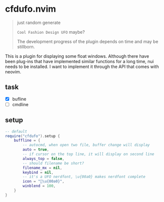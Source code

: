 # cfdufo.nvim

> just random generate
>
> `Cool Fashion Design UFO` maybe?
>
> The development progress of the plugin depends on time and may be stillborn.

This is a plugin for displaying some float windows. Although there have been plug-ins that have implemented similar functions for a long time, nui needs to be installed. I want to implement it through the API that comes with neovim.

## task

- [x] bufline
- [ ] cmdline

## setup

```lua
-- default
require("cfdufo").setup {
    buffline = {
        -- autocmd, when open two file, buffer change will display
        auto = true,
        -- if cursor on the top line, it will display on second line
        always_top = false,
        -- should filename be short?
        filename_mx = nil,
        keybind = nil,
        -- it's a UFO nerdfont, \u{00a0} makes nerdfont complete
        icon = "󱃅\u{00a0}",
        winblend = 100,
    }
}
```

